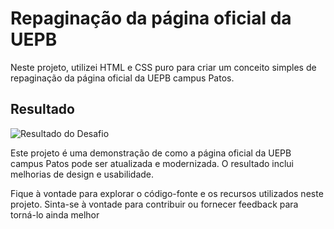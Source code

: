 # Repaginação da página oficial da UEPB

Neste projeto, utilizei HTML e CSS puro para criar um conceito simples de repaginação da página oficial da UEPB campus Patos.

## Resultado

![Resultado do Desafio](https://github.com/roxy22788/Desafio-Pagina-UEPB/assets/74971931/5d1c7fb6-2d2b-4702-9af1-fa344f899357)

Este projeto é uma demonstração de como a página oficial da UEPB campus Patos pode ser atualizada e modernizada. O resultado inclui melhorias de design e usabilidade.

Fique à vontade para explorar o código-fonte e os recursos utilizados neste projeto. Sinta-se à vontade para contribuir ou fornecer feedback para torná-lo ainda melhor
